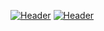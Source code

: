 [![Header](https://raw.githubusercontent.com/MartinHeinz/<OWNER>/<OWNER>/readme_header.png "Header")](https://some-url.dev/)
[![Header](https://raw.githubusercontent.com/MartinHeinz/<OWNER>/<OWNER>/readme_header.png "Header")](https://some-url.dev/)
